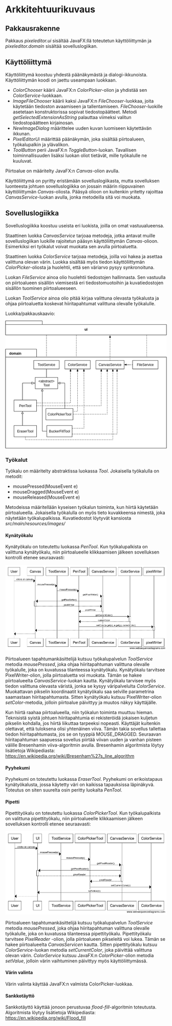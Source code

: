 # Arkkitehtuurikuvaus

## Pakkausrakenne

Pakkaus *pixeleditor.ui* sisältää JavaFX:llä toteutetun käyttöliittymän ja *pixeleditor.domain* sisältää sovelluslogiikan.

## Käyttöliittymä

Käyttöliittymä koostuu yhdestä päänäkymästä ja dialogi-ikkunoista. Käyttöliittymän koodi on jaettu useampaan luokkaan.

- *ColorChooser* käärii JavaFX:n *ColorPicker*-olion ja yhdistää sen *ColorService*-luokkaan.
- *ImageFileChooser* käärii kaksi JavaFX:n *FileChooser*-luokkaa, joita käytetään tiedoston avaamiseen ja tallentamiseen. *FileChooser*-luokille asetetaan konstruktorissa sopivat tiedostopäätteet. Metodi *getSelectedExtensionAsString* palauttaa viimeksi valitun tiedostopäätteen kirjainosan.
- *NewImageDialog* määrittelee uuden kuvan luomiseen käytettävän ikkunan.
- *PixelEditorUi* määrittää päänäkymän, joka sisältää piirtoalueen, työkalupalkin ja ylävalikon.
- *ToolButton* perii JavaFX:n *ToggleButton*-luokan. Tavallisen toiminnallisuuden lisäksi luokan oliot tietävät, mille työkalulle ne kuuluvat.

Piirtoalue on määritelty JavaFX:n *Canvas*-olion avulla.

Käyttöliittymä on pyritty eristämään sovelluslogiikasta, mutta sovelluksen luonteesta johtuen sovelluslogiikka on jossain määrin riippuvainen käyttöliittymän *Canvas*-oliosta. Pääsyä olioon on kuitenkin yritetty rajoittaa *CanvasService*-luokan avulla, jonka metodeilla sitä voi muokata.

## Sovelluslogiikka

Sovelluslogiikka koostuu useista eri luokista, joilla on omat vastuualueensa.

Staattinen luokka *CanvasService* tarjoaa metodeja, jotka antavat muille sovelluslogiikan luokille rajoitetun pääsyn käyttöliittymän *Canvas*-olioon. Esimerkiksi eri työkalut voivat muokata sen avulla piirtoaluetta.

Staattinen luokka *ColorService* tarjoaa metodeja, joilla voi hakea ja asettaa valittuna olevan värin. Luokka sisältää myös tiedon käyttöliittymän *ColorPicker*-oliosta ja huolehtii, että sen väriarvo pysyy synkronoituna.

Luokan *FileService* ainoa olio huolehtii tiedostojen hallinnasta. Sen vastuulla on piirtoalueen sisällön viemisestä eri tiedostomuotoihin ja kuvatiedostojen sisällön tuominen piirtoalueeseen.

Luokan *ToolService* ainoa olio pitää kirjaa valittuna olevasta työkalusta ja ohjaa piirtoaluetta koskevat hiiritapahtumat valittuna olevalle työkalulle.

Luokka/pakkauskaavio:

![Luokkakaavio](images/luokkakaavio.png)

### Työkalut

Työkalu on määritelty abstraktissa luokassa *Tool*. Jokaisella työkalulla on metodit:

- mousePressed(MouseEvent e)
- mouseDragged(MouseEvent e)
- mouseReleased(MouseEvent e)

Metodeissa määritellään kyseisen työkalun toiminta, kun hiirtä käytetään piirtoalueella. Jokaisella työkalulla on myös tieto kuvakkeensa nimestä, joka näytetään työkalupalkissa. Kuvatiedostot löytyvät kansiosta *src/main/resources/images/*

#### Kynätyökalu

Kynätyökalu on toteutettu luokassa *PenTool*. Kun työkalupalkista on valittuna kynätyökalu, niin piirtoalueelle klikkaamisen jälkeen sovelluksen kontrolli etenee seuraavasti:

![Kynätyökalun sekvenssi](images/sekvenssi1.png)

Piirtoalueen tapahtumankäsittelijä kutsuu työkalupalvelun *ToolService* metodia *mousePressed*, joka ohjaa hiiritapahtuman valittuna olevalle työkalulle, joka on kuvatussa tilanteessa kynätyökalu. Kynätyökalu tarvitsee PixelWriter-olion, jolla piirtoaluetta voi muokata. Tämän se hakee piirtoalueelta *CanvasService*-luokan kautta. Kynätyökalu tarvisee myös tiedon valittuna olevasta väristä, jonka se kysyy väripalvelulta *ColorService*. Muokattavan pikselin koordinaatit kynätyökalu saa selville parametrina saamastaan hiiritapahtumasta. Sitten kynätyökalu kutsuu PixelWriter-olion *setColor*-metodia, jolloin piirtoalue päivittyy ja muutos näkyy käyttäjälle.

Kun hiirtä raahaa piirtoalueella, niin työkalun toiminta muuttuu hieman. Teknisistä syistä johtuen hiiritapahtumia ei rekisteröidä jokaisen kuljetun pikselin kohdalla, jos hiirtä liikuttaa tarpeeksi nopeasti. Käyttäjät kuitenkin olettavat, että tuloksena olisi yhtenäinen viiva. Tämän takia sovellus tallettaa tiedon hiiritapahtumasta, jos se on tyyppiä MOUSE_DRAGGED. Seuraavan hiiritapahtuman saapuessa sovellus piirtää viivan uuden ja vanhan pisteen välille Bresenhamin viiva-algoritmin avulla. Bresenhamin algoritmista löytyy lisätietoja Wikipediasta: https://en.wikipedia.org/wiki/Bresenham%27s_line_algorithm

#### Pyyhekumi

Pyyhekumi on toteutettu luokassa *EraserTool*. Pyyhekumi on erikoistapaus kynätyökalusta, jossa käytetty väri on kaikissa tapauksissa läpinäkyvä. Toteutus on siten suurelta osin peritty luokalta *PenTool*.

#### Pipetti

Pipettityökalu on toteutettu luokassa *ColorPickerTool*. Kun työkalupalkista on valittuna pipettityökalu, niin piirtoalueelle klikkaamisen jälkeen sovelluksen kontrolli etenee seuraavasti:

![Pipettityökalun sekvenssi](images/sekvenssi2.png)

Piirtoalueen tapahtumankäsittelijä kutsuu työkalupalvelun *ToolService* metodia *mousePressed*, joka ohjaa hiiritapahtuman valittuna olevalle työkalulle, joka on kuvatussa tilanteessa pipettityökalu. Pipettityökalu tarvitsee *PixelReader* -olion, jolla piirtoalueen pikseleitä voi lukea. Tämän se hakee piirtoalueelta *CanvasServicen* kautta. Sitten pipettityökalu kutsuu *ColorService*-luokan metodia *setCurrentColor*, joka päivittää valittuna olevan värin. *ColorService* kutsuu JavaFX:n *ColorPicker*-olion metodia *setValue*, jolloin värin vaihtuminen päivittyy myös käyttöliittymässä.

#### Värin valinta

Värin valinta käyttää JavaFX:n valmista ColorPicker-luokkaa.

#### Sankkotäyttö

Sankkotäyttö käyttää jonoon perustuvaa *flood-fill*-algoritmin toteutusta. Algoritmista löytyy lisätietoja Wikipediasta: https://en.wikipedia.org/wiki/Flood_fill